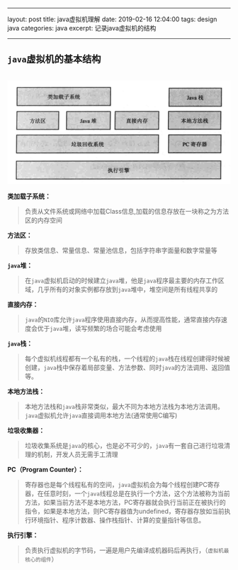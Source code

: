 ___

layout: post
title: java虚拟机理解
date: 2019-02-16 12:04:00
tags: design java
categories: java
excerpt: 记录java虚拟机的结构

---

## `java`虚拟机的基本结构

​	![jvm](\img\jvm.png)

**类加载子系统：**

> 负责从文件系统或网络中加载Class信息,加载的信息存放在一块称之为方法区的内存空间

**方法区：** 

> 存放类信息、常量信息、常量池信息，包括字符串字面量和数字常量等

**`java`堆：**

>在`java`虚拟机启动的时候建立`java`堆，他是`java`程序最主要的内存工作区域，几乎所有的对象实例都存放到`java`堆中，堆空间是所有线程共享的

**直接内存：**

> `java`的`NIO`库允许`java`程序使用直接内存，从而提高性能，通常直接内存速度会优于`java`堆，读写频繁的场合可能会考虑使用

**`java`栈：**

> 每个虚拟机线程都有一个私有的栈，一个线程的`java`栈在线程创建得时候被创建，`java`栈中保存着局部变量、方法参数、同时`java`的方法调用、返回值等。

**本地方法栈：**

> 本地方法栈和`java`栈非常类似，最大不同为本地方法栈为本地方法调用。`java`虚拟机允许`java`直接调用本地方法(通常使用C编写)

**垃圾收集器：**

> 垃圾收集系统是`java`的核心，也是必不可少的，`java`有一套自己进行垃圾清理的机制，开发人员无需手工清理

**PC（Program Counter）：**

> 寄存器也是每个线程私有的空间，`java`虚拟机会为每个线程创建PC寄存器，在任意时刻，一个`java`线程总是在执行一个方法，这个方法被称为当前方法，如果当前方法不是本地方法，PC寄存器就会执行当前正在被执行的指令，如果是本地方法，则PC寄存器值为undefined，寄存器存放如当前执行环境指针、程序计数器、操作栈指针、计算的变量指针等信息。

**执行引擎：**

> 负责执行虚拟机的字节码，一遍是用户先编译成机器码后再执行，（`虚拟机最核心的组件`）